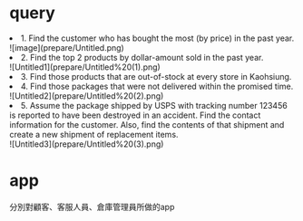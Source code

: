 <h1>query</h1>
<li>1. Find the customer who has bought the most (by price) in the past year.</li>
![image](prepare/Untitled.png)
<li>2. Find the top 2 products by dollar-amount sold in the past year.</li>
![Untitled1](prepare/Untitled%20(1).png)
<li>3. Find those products that are out-of-stock at every store in Kaohsiung.</li>
<div></div>
<li>4. Find those packages that were not delivered within the promised time.</li>
![Untitled2](prepare/Untitled%20(2).png)
<li>5. Assume the package shipped by USPS with tracking number 123456 is reported to have been destroyed in an accident. 
Find the contact information for the customer. Also, find the contents of that shipment and create a new shipment of replacement items.
</li>
![Untitled3](prepare/Untitled%20(3).png)

<h1>app</h1>
<div>分別對顧客、客服人員、倉庫管理員所做的app</div>

